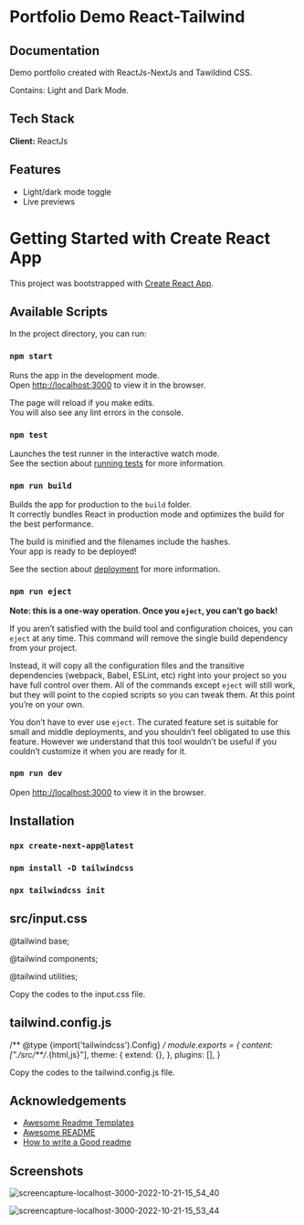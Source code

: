 # Portfolio Demo React-Tailwind
## Documentation

Demo portfolio created with ReactJs-NextJs and Tawildind CSS.

Contains: Light and Dark Mode.



## Tech Stack

**Client:** ReactJs



## Features

- Light/dark mode toggle
- Live previews



# Getting Started with Create React App

This project was bootstrapped with [Create React App](https://github.com/facebook/create-react-app).

## Available Scripts

In the project directory, you can run:

### `npm start`

Runs the app in the development mode.\
Open [http://localhost:3000](http://localhost:3000) to view it in the browser.

The page will reload if you make edits.\
You will also see any lint errors in the console.

### `npm test`

Launches the test runner in the interactive watch mode.\
See the section about [running tests](https://facebook.github.io/create-react-app/docs/running-tests) for more information.

### `npm run build`

Builds the app for production to the `build` folder.\
It correctly bundles React in production mode and optimizes the build for the best performance.

The build is minified and the filenames include the hashes.\
Your app is ready to be deployed!

See the section about [deployment](https://facebook.github.io/create-react-app/docs/deployment) for more information.

### `npm run eject`

**Note: this is a one-way operation. Once you `eject`, you can’t go back!**

If you aren’t satisfied with the build tool and configuration choices, you can `eject` at any time. This command will remove the single build dependency from your project.

Instead, it will copy all the configuration files and the transitive dependencies (webpack, Babel, ESLint, etc) right into your project so you have full control over them. All of the commands except `eject` will still work, but they will point to the copied scripts so you can tweak them. At this point you’re on your own.

You don’t have to ever use `eject`. The curated feature set is suitable for small and middle deployments, and you shouldn’t feel obligated to use this feature. However we understand that this tool wouldn’t be useful if you couldn’t customize it when you are ready for it.

### `npm run dev`

Open [http://localhost:3000](http://localhost:3000) to view it in the browser.
## Installation

### `npx create-next-app@latest`

### `npm install -D tailwindcss`

### `npx tailwindcss init`

## src/input.css

@tailwind base;

@tailwind components;

@tailwind utilities;

Copy the codes to the input.css file.

## tailwind.config.js

/** @type {import('tailwindcss').Config} */
module.exports = {
  content: ["./src/**/*.{html,js}"],
  theme: {
    extend: {},
  },
  plugins: [],
}

Copy the codes to the tailwind.config.js file.
## Acknowledgements

 - [Awesome Readme Templates](https://awesomeopensource.com/project/elangosundar/awesome-README-templates)
 - [Awesome README](https://github.com/matiassingers/awesome-readme)
 - [How to write a Good readme](https://bulldogjob.com/news/449-how-to-write-a-good-readme-for-your-github-project)



## Screenshots

![screencapture-localhost-3000-2022-10-21-15_54_40](https://user-images.githubusercontent.com/84046930/199498056-39a25791-2873-4e94-bc36-33febe3ae4ea.png)

![screencapture-localhost-3000-2022-10-21-15_53_44](https://user-images.githubusercontent.com/84046930/199498060-859ec1fa-18ef-45dc-bb50-aa566842af7e.png)


